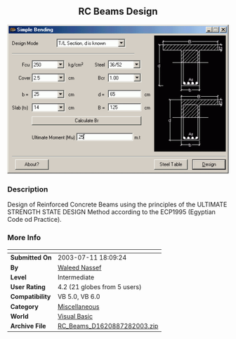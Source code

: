 ﻿<div align="center">

## RC Beams Design

<img src="PIC2003728549269975.GIF">
</div>

### Description

Design of Reinforced Concrete Beams using the principles of the ULTIMATE STRENGTH STATE DESIGN Method according to the ECP1995 (Egyptian Code od Practice).
 
### More Info
 


<span>             |<span>
---                |---
**Submitted On**   |2003-07-11 18:09:24
**By**             |[Waleed Nassef](https://github.com/Planet-Source-Code/PSCIndex/blob/master/ByAuthor/waleed-nassef.md)
**Level**          |Intermediate
**User Rating**    |4.2 (21 globes from 5 users)
**Compatibility**  |VB 5\.0, VB 6\.0
**Category**       |[Miscellaneous](https://github.com/Planet-Source-Code/PSCIndex/blob/master/ByCategory/miscellaneous__1-1.md)
**World**          |[Visual Basic](https://github.com/Planet-Source-Code/PSCIndex/blob/master/ByWorld/visual-basic.md)
**Archive File**   |[RC\_Beams\_D1620887282003\.zip](https://github.com/Planet-Source-Code/waleed-nassef-rc-beams-design__1-47210/archive/master.zip)








